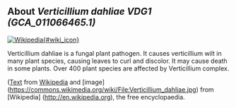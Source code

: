 
About *Verticillium dahliae VDG1 (GCA\_011066465.1)* 
--------------------------------------------------------------

[![Wikipedia](/img/wikipedia_logo_v2_en.png){#wiki_icon}](http://en.wikipedia.org/wiki/Verticillium_dahliae)

Verticillium dahliae is a fungal plant pathogen. It causes verticillium wilt in
many plant species, causing leaves to curl and discolor.  It may cause death in
some plants. Over 400 plant species are affected by Verticillium complex.

([Text](http://en.wikipedia.org/wiki/Verticillium_dahliae) from [Wikipedia](http://en.wikipedia.org/) 
and [image] (https://commons.wikimedia.org/wiki/File:Verticillium_dahliae.jpg) from [Wikipedia] (http://en.wikipedia.org), the free encyclopaedia.
